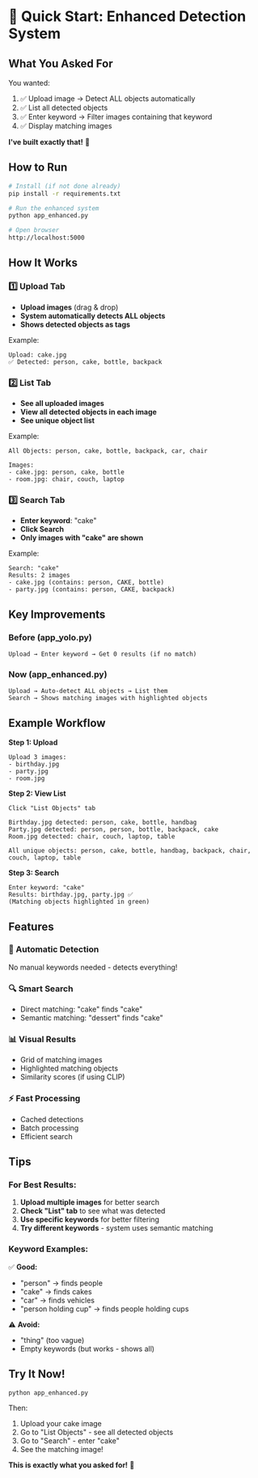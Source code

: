 # 🚀 Quick Start: Enhanced Detection System

## What You Asked For

You wanted:
1. ✅ Upload image → Detect ALL objects automatically
2. ✅ List all detected objects
3. ✅ Enter keyword → Filter images containing that keyword
4. ✅ Display matching images

**I've built exactly that!** 🎉

## How to Run

```bash
# Install (if not done already)
pip install -r requirements.txt

# Run the enhanced system
python app_enhanced.py

# Open browser
http://localhost:5000
```

## How It Works

### 1️⃣ Upload Tab
- **Upload images** (drag & drop)
- **System automatically detects ALL objects**
- **Shows detected objects as tags**

Example:
```
Upload: cake.jpg
✅ Detected: person, cake, bottle, backpack
```

### 2️⃣ List Tab
- **See all uploaded images**
- **View all detected objects in each image**
- **See unique object list**

Example:
```
All Objects: person, cake, bottle, backpack, car, chair

Images:
- cake.jpg: person, cake, bottle
- room.jpg: chair, couch, laptop
```

### 3️⃣ Search Tab
- **Enter keyword**: "cake"
- **Click Search**
- **Only images with "cake" are shown**

Example:
```
Search: "cake"
Results: 2 images
- cake.jpg (contains: person, CAKE, bottle)
- party.jpg (contains: person, CAKE, backpack)
```

## Key Improvements

### Before (app_yolo.py)
```
Upload → Enter keyword → Get 0 results (if no match)
```

### Now (app_enhanced.py)
```
Upload → Auto-detect ALL objects → List them
Search → Shows matching images with highlighted objects
```

## Example Workflow

**Step 1: Upload**
```
Upload 3 images:
- birthday.jpg
- party.jpg
- room.jpg
```

**Step 2: View List**
```
Click "List Objects" tab

Birthday.jpg detected: person, cake, bottle, handbag
Party.jpg detected: person, person, bottle, backpack, cake
Room.jpg detected: chair, couch, laptop, table

All unique objects: person, cake, bottle, handbag, backpack, chair, couch, laptop, table
```

**Step 3: Search**
```
Enter keyword: "cake"
Results: birthday.jpg, party.jpg ✅
(Matching objects highlighted in green)
```

## Features

### 🎯 Automatic Detection
No manual keywords needed - detects everything!

### 🔍 Smart Search
- Direct matching: "cake" finds "cake"
- Semantic matching: "dessert" finds "cake"

### 📊 Visual Results
- Grid of matching images
- Highlighted matching objects
- Similarity scores (if using CLIP)

### ⚡ Fast Processing
- Cached detections
- Batch processing
- Efficient search

## Tips

### For Best Results:

1. **Upload multiple images** for better search
2. **Check "List" tab** to see what was detected
3. **Use specific keywords** for better filtering
4. **Try different keywords** - system uses semantic matching

### Keyword Examples:

✅ **Good:**
- "person" → finds people
- "cake" → finds cakes
- "car" → finds vehicles
- "person holding cup" → finds people holding cups

⚠️ **Avoid:**
- "thing" (too vague)
- Empty keywords (but works - shows all)

## Try It Now!

```bash
python app_enhanced.py
```

Then:
1. Upload your cake image
2. Go to "List Objects" - see all detected objects
3. Go to "Search" - enter "cake"
4. See the matching image!

**This is exactly what you asked for!** 🎂

